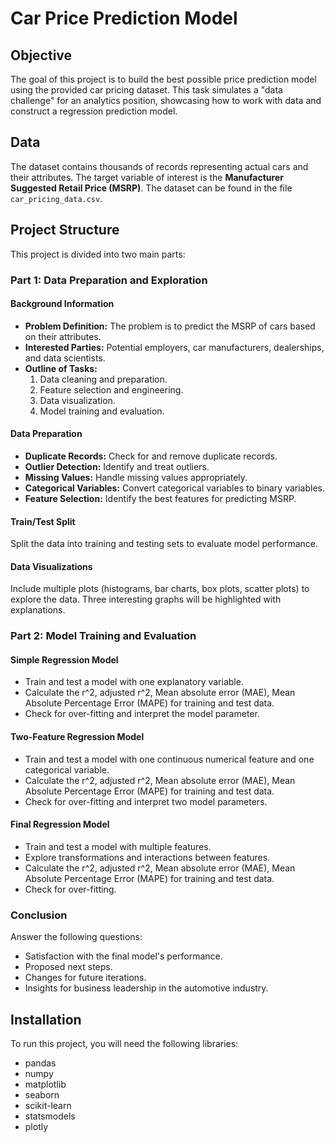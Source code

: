 # Car Price Prediction Model

## Objective
The goal of this project is to build the best possible price prediction model using the provided car pricing dataset. This task simulates a "data challenge" for an analytics position, showcasing how to work with data and construct a regression prediction model.

## Data
The dataset contains thousands of records representing actual cars and their attributes. The target variable of interest is the **Manufacturer Suggested Retail Price (MSRP)**. The dataset can be found in the file `car_pricing_data.csv`.

## Project Structure
This project is divided into two main parts:

### Part 1: Data Preparation and Exploration

#### Background Information
- **Problem Definition:** The problem is to predict the MSRP of cars based on their attributes.
- **Interested Parties:** Potential employers, car manufacturers, dealerships, and data scientists.
- **Outline of Tasks:**
  1. Data cleaning and preparation.
  2. Feature selection and engineering.
  3. Data visualization.
  4. Model training and evaluation.

#### Data Preparation
- **Duplicate Records:** Check for and remove duplicate records.
- **Outlier Detection:** Identify and treat outliers.
- **Missing Values:** Handle missing values appropriately.
- **Categorical Variables:** Convert categorical variables to binary variables.
- **Feature Selection:** Identify the best features for predicting MSRP.

#### Train/Test Split
Split the data into training and testing sets to evaluate model performance.

#### Data Visualizations
Include multiple plots (histograms, bar charts, box plots, scatter plots) to explore the data. Three interesting graphs will be highlighted with explanations.

### Part 2: Model Training and Evaluation

#### Simple Regression Model
- Train and test a model with one explanatory variable.
- Calculate the r^2, adjusted r^2, Mean absolute error (MAE), Mean Absolute Percentage Error (MAPE) for training and test data.
- Check for over-fitting and interpret the model parameter.

#### Two-Feature Regression Model
- Train and test a model with one continuous numerical feature and one categorical variable.
- Calculate the r^2, adjusted r^2, Mean absolute error (MAE), Mean Absolute Percentage Error (MAPE) for training and test data.
- Check for over-fitting and interpret two model parameters.

#### Final Regression Model
- Train and test a model with multiple features.
- Explore transformations and interactions between features.
- Calculate the r^2, adjusted r^2, Mean absolute error (MAE), Mean Absolute Percentage Error (MAPE) for training and test data.
- Check for over-fitting.

### Conclusion
Answer the following questions:
- Satisfaction with the final model's performance.
- Proposed next steps.
- Changes for future iterations.
- Insights for business leadership in the automotive industry.

## Installation
To run this project, you will need the following libraries:
- pandas
- numpy
- matplotlib
- seaborn
- scikit-learn
- statsmodels
- plotly
